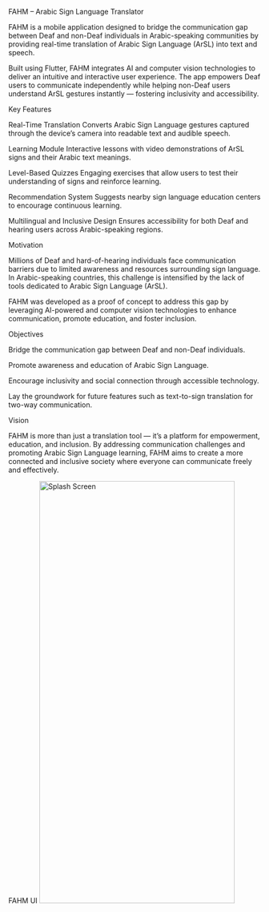 FAHM – Arabic Sign Language Translator

FAHM is a mobile application designed to bridge the communication gap between Deaf and non-Deaf individuals in Arabic-speaking communities by providing real-time translation of Arabic Sign Language (ArSL) into text and speech.

Built using Flutter, FAHM integrates AI and computer vision technologies to deliver an intuitive and interactive user experience. The app empowers Deaf users to communicate independently while helping non-Deaf users understand ArSL gestures instantly — fostering inclusivity and accessibility.

 Key Features

 Real-Time Translation
  Converts Arabic Sign Language gestures captured through the device’s camera into readable text and audible speech.

 Learning Module
  Interactive lessons with video demonstrations of ArSL signs and their Arabic text meanings.

 Level-Based Quizzes
  Engaging exercises that allow users to test their understanding of signs and reinforce learning.

 Recommendation System
  Suggests nearby sign language education centers to encourage continuous learning.

 Multilingual and Inclusive Design
  Ensures accessibility for both Deaf and hearing users across Arabic-speaking regions.

 Motivation

  Millions of Deaf and hard-of-hearing individuals face communication barriers due to limited awareness and resources surrounding sign language. In Arabic-speaking countries, this          challenge is intensified by the lack of tools dedicated to Arabic Sign Language (ArSL).

  FAHM was developed as a proof of concept to address this gap by leveraging AI-powered and computer vision technologies to enhance communication, promote education, and foster inclusion.

 Objectives

   Bridge the communication gap between Deaf and non-Deaf individuals.

   Promote awareness and education of Arabic Sign Language.

   Encourage inclusivity and social connection through accessible technology.

   Lay the groundwork for future features such as text-to-sign translation for two-way communication.

 Vision

  FAHM is more than just a translation tool — it’s a platform for empowerment, education, and inclusion. By addressing communication challenges and promoting Arabic Sign Language           learning, FAHM aims to create a more connected and inclusive society where everyone can communicate freely and effectively.


FAHM UI
<img width="390" height="843" alt="Splash Screen" src="https://github.com/user-attachments/assets/23e0a2c7-76a2-4a8c-8255-391d9c5e6bd2" />
